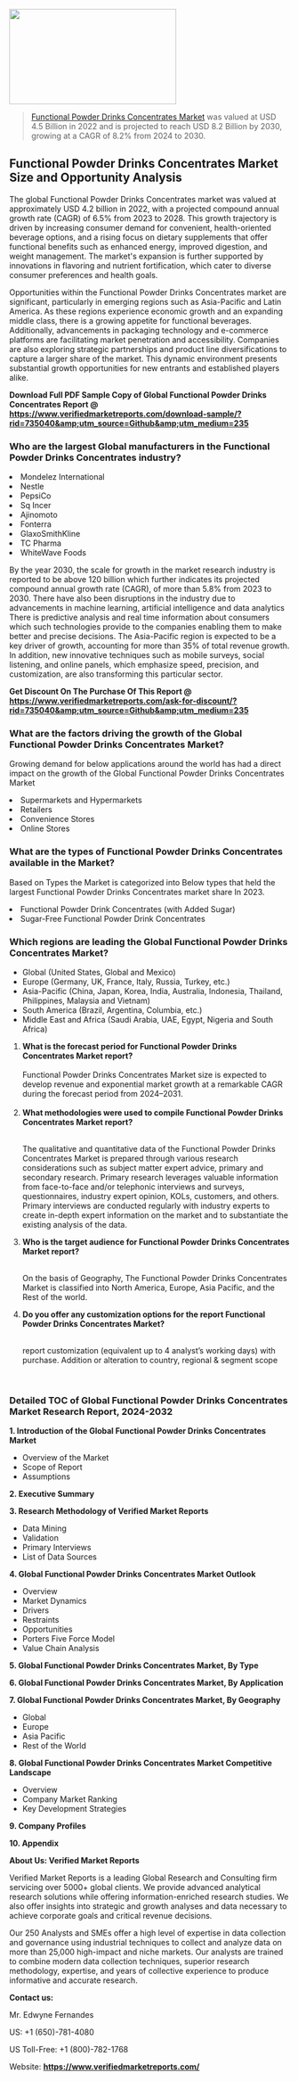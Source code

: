 <img src="https://ffe5etoiles.com/wp-content/uploads/2024/12/MST1-300x171.png" alt="" width="300" height="171" class="alignnone size-medium wp-image-20088" /><blockquote><p><p><a href="https://www.verifiedmarketreports.com/download-sample/?rid=735040&utm_source=Github&utm_medium=235" target="_blank">Functional Powder Drinks Concentrates Market</a> was valued at USD 4.5 Billion in 2022 and is projected to reach USD 8.2 Billion by 2030, growing at a CAGR of 8.2% from 2024 to 2030.</p></blockquote><p><h2>Functional Powder Drinks Concentrates Market Size and Opportunity Analysis</h2><p>The global Functional Powder Drinks Concentrates market was valued at approximately USD 4.2 billion in 2022, with a projected compound annual growth rate (CAGR) of 6.5% from 2023 to 2028. This growth trajectory is driven by increasing consumer demand for convenient, health-oriented beverage options, and a rising focus on dietary supplements that offer functional benefits such as enhanced energy, improved digestion, and weight management. The market's expansion is further supported by innovations in flavoring and nutrient fortification, which cater to diverse consumer preferences and health goals.</p><p>Opportunities within the Functional Powder Drinks Concentrates market are significant, particularly in emerging regions such as Asia-Pacific and Latin America. As these regions experience economic growth and an expanding middle class, there is a growing appetite for functional beverages. Additionally, advancements in packaging technology and e-commerce platforms are facilitating market penetration and accessibility. Companies are also exploring strategic partnerships and product line diversifications to capture a larger share of the market. This dynamic environment presents substantial growth opportunities for new entrants and established players alike.</p></p><p class=""><strong>Download Full PDF Sample Copy of Global Functional Powder Drinks Concentrates Report @ <a href="https://www.verifiedmarketreports.com/download-sample/?rid=735040&amp;utm_source=Github&amp;utm_medium=235" target="_blank">https://www.verifiedmarketreports.com/download-sample/?rid=735040&amp;utm_source=Github&amp;utm_medium=235</a></strong></p><h3 id="" class="">Who are the largest Global manufacturers in the Functional Powder Drinks Concentrates industry?</h3><p><li>Mondelez International</li><li> Nestle</li><li> PepsiCo</li><li> Sq Incer</li><li> Ajinomoto</li><li> Fonterra</li><li> GlaxoSmithKline</li><li> TC Pharma</li><li> WhiteWave Foods</li></p><div class=""><div class="" dir="" data-message-author-role="" data-message-id="" data-message-model-slug=""><div class=""><div class=""><div class=""><div class="" dir="" data-message-author-role="" data-message-id="" data-message-model-slug=""><div class=""><div class=""><p>By the year 2030, the scale for growth in the market research industry is reported to be above 120 billion which further indicates its projected compound annual growth rate (CAGR), of more than 5.8% from 2023 to 2030. There have also been disruptions in the industry due to advancements in machine learning, artificial intelligence and data analytics There is predictive analysis and real time information about consumers which such technologies provide to the companies enabling them to make better and precise decisions. The Asia-Pacific region is expected to be a key driver of growth, accounting for more than 35% of total revenue growth. In addition, new innovative techniques such as mobile surveys, social listening, and online panels, which emphasize speed, precision, and customization, are also transforming this particular sector.</p><p><strong>Get Discount On The Purchase Of This Report @&nbsp; <a href="https://www.verifiedmarketreports.com/ask-for-discount/?rid=735040&amp;utm_source=Github&amp;utm_medium=235" target="_blank">https://www.verifiedmarketreports.com/ask-for-discount/?rid=735040&amp;utm_source=Github&amp;utm_medium=235</a></strong></p></div></div></div></div></div></div></div></div><h3 id="" class="">What are the factors driving the growth of the Global Functional Powder Drinks Concentrates Market?</h3><p id="" class="">Growing demand for below applications around the world has had a direct impact on the growth of the Global Functional Powder Drinks Concentrates Market</p><p id="" class=""><li>Supermarkets and Hypermarkets</li><li> Retailers</li><li> Convenience Stores</li><li> Online Stores</li></p><h3 id="" class="">What are the types of Functional Powder Drinks Concentrates available in the Market?</h3><p id="" class="">Based on Types the Market is categorized into Below types that held the largest Functional Powder Drinks Concentrates market share In 2023.</p><p id="" class=""><li>Functional Powder Drink Concentrates (with Added Sugar)</li><li> Sugar-Free Functional Powder Drink Concentrates</li></p><h3 id="" class="">Which regions are leading the Global Functional Powder Drinks Concentrates Market?</h3><ul><li>Global (United States, Global and Mexico)</li><li>Europe (Germany, UK, France, Italy, Russia, Turkey, etc.)</li><li>Asia-Pacific (China, Japan, Korea, India, Australia, Indonesia, Thailand, Philippines, Malaysia and Vietnam)</li><li>South America (Brazil, Argentina, Columbia, etc.)</li><li>Middle East and Africa (Saudi Arabia, UAE, Egypt, Nigeria and South Africa)</li></ul><p><ol><li><strong>What is the forecast period for Functional Powder Drinks Concentrates Market report?<br /></strong><br /><span data-sheets-root="1" data-sheets-value="{&quot;1&quot;:2,&quot;2&quot;:&quot;XXXX size is expected to develop revenue and exponential market growth at a remarkable CAGR during the forecast period from 2024&ndash;2030.&quot;}" data-sheets-userformat="{&quot;2&quot;:12674,&quot;4&quot;:{&quot;1&quot;:2,&quot;2&quot;:16776960},&quot;10&quot;:2,&quot;11&quot;:0,&quot;15&quot;:&quot;Arial&quot;,&quot;16&quot;:12}">Functional Powder Drinks Concentrates Market size is expected to develop revenue and exponential market growth at a remarkable CAGR during the forecast period from 2024&ndash;2031.</span><br /><br /></li><li><strong>What methodologies were used to compile Functional Powder Drinks Concentrates Market report?<br /><br /></strong><p>The qualitative and quantitative data of the&nbsp;Functional Powder Drinks Concentrates Market is prepared through various research considerations such as subject matter expert advice, primary and secondary research. Primary research leverages valuable information from face-to-face and/or telephonic interviews and surveys, questionnaires, industry expert opinion, KOLs, customers, and others. Primary interviews are conducted regularly with industry experts to create in-depth expert information on the market and to substantiate the existing analysis of the data.&nbsp;</p></li><li><strong>Who is the target audience for Functional Powder Drinks Concentrates Market report?<br /><br /></strong><p>On the basis of Geography, The&nbsp;Functional Powder Drinks Concentrates Market is classified into North America, Europe, Asia Pacific, and the Rest of the world.</p></li><li><strong>Do you offer any customization options for the report Functional Powder Drinks Concentrates Market?<br /><br /></strong><p>report customization (equivalent up to 4 analyst&rsquo;s working days) with purchase. Addition or alteration to country, regional &amp; segment scope</p><p>&nbsp;</p></li></ol></p><h3 id="" class="">Detailed TOC of Global Functional Powder Drinks Concentrates Market Research Report, 2024-2032</h3><p id="" class=""><strong>1. Introduction of the Global Functional Powder Drinks Concentrates Market</strong></p><ul><li>Overview of the Market</li><li>Scope of Report</li><li>Assumptions</li></ul><p id="" class=""><strong>2. Executive Summary</strong></p><p id="" class=""><strong>3. Research Methodology of&nbsp;Verified Market Reports</strong></p><ul><li>Data Mining</li><li>Validation</li><li>Primary Interviews</li><li>List of Data Sources</li></ul><p id="" class=""><strong>4. Global Functional Powder Drinks Concentrates Market Outlook</strong></p><ul><li>Overview</li><li>Market Dynamics</li><li>Drivers</li><li>Restraints</li><li>Opportunities</li><li>Porters Five Force Model</li><li>Value Chain Analysis</li></ul><p id="" class=""><strong>5. Global Functional Powder Drinks Concentrates Market, By&nbsp;Type</strong></p><p id="" class=""><strong>6. Global Functional Powder Drinks Concentrates Market, By Application</strong></p><p id="" class=""><strong>7. Global Functional Powder Drinks Concentrates Market, By Geography</strong></p><ul><li>Global</li><li>Europe</li><li>Asia Pacific</li><li>Rest of the World</li></ul><p id="" class=""><strong>8. Global Functional Powder Drinks Concentrates Market Competitive Landscape</strong></p><ul><li>Overview</li><li>Company Market Ranking</li><li>Key Development Strategies</li></ul><p id="" class=""><strong>9. Company Profiles</strong></p><p id="" class=""><strong>10. Appendix</strong></p><p id="" class=""><strong>About Us: Verified Market Reports</strong></p><p id="" class="">Verified Market Reports is a leading Global Research and Consulting firm servicing over 5000+ global clients. We provide advanced analytical research solutions while offering information-enriched research studies. We also offer insights into strategic and growth analyses and data necessary to achieve corporate goals and critical revenue decisions.</p><p id="" class="">Our 250 Analysts and SMEs offer a high level of expertise in data collection and governance using industrial techniques to collect and analyze data on more than 25,000 high-impact and niche markets. Our analysts are trained to combine modern data collection techniques, superior research methodology, expertise, and years of collective experience to produce informative and accurate research.</p><p id="" class=""><strong>Contact us:</strong></p><p id="" class="">Mr. Edwyne Fernandes</p><p id="" class="">US: +1 (650)-781-4080</p><p id="" class="">US Toll-Free: +1 (800)-782-1768</p><p id="" class="">Website: <a target="" data-test-app-aware-link=""><strong>https://www.verifiedmarketreports.com/</strong></a></p>
